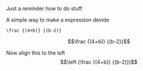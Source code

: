 Just a reminder how to do stuff

A simple way to make a expression devide
```katex
\frac {(4+b)} {(b-2)}
```
$$\frac {(4+b)} {(b-2)}$$

Now align this to the left
$$\left (\frac {(4+b)} {(b-2)})$$
